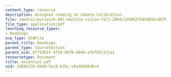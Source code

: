 ```yaml
---
content_type: resource
description: Assigned reading on Camera Calibration.
file: /media/courses/6-801-machine-vision-fall-2004/1d50627b85d05ec867bcc8a309d2d8c4_essential.pdf
file_type: application/pdf
learning_resource_types:
- Readings
ocw_type: OCWFile
parent_title: Readings
parent_type: CourseSection
parent_uid: bff19627-4f2d-85f8-d9d0-af67d7c1fca1
resourcetype: Document
title: essential.pdf
uid: 1d50627b-85d0-5ec8-67bc-c8a309d2d8c4
---
```

